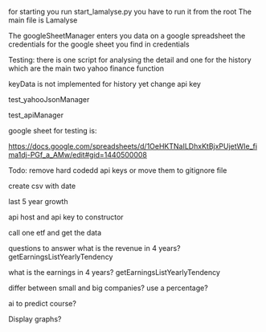 for starting you run start_lamalyse.py
you have to run it from the root
The main file is Lamalyse

The googleSheetManager enters you data on a google spreadsheet
the credentials for the google sheet you find in credentials


Testing:
there is one script for analysing the detail and one for the history which are the main two yahoo finance function


keyData is not implemented for history yet
change api key

test_yahooJsonManager

test_apiManager


google sheet for testing is:

https://docs.google.com/spreadsheets/d/1OeHKTNaILDhxKtBjxPUjetWIe_fima1dj-PGf_a_AMw/edit#gid=1440500008


Todo:
remove hard codedd api keys or move them to gitignore file  

create csv with date 

last 5 year growth  

api host and api key to constructor

call one etf and get the data



questions to answer
what is the revenue in 4 years?
getEarningsListYearlyTendency

what is the earnings in 4 years?
getEarningsListYearlyTendency

differ between small and big companies? use a percentage?


ai to predict course?


Display graphs?
